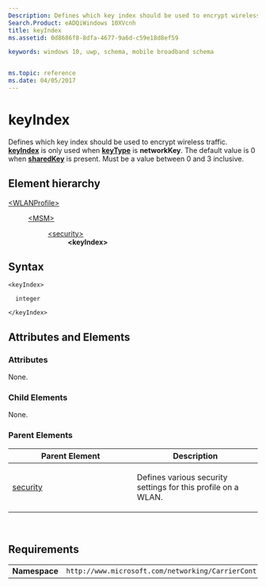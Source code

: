 ```yaml
---
Description: Defines which key index should be used to encrypt wireless traffic. 
Search.Product: eADQiWindows 10XVcnh
title: keyIndex
ms.assetid: 0d8686f8-8dfa-4677-9a6d-c59e18d8ef59

keywords: windows 10, uwp, schema, mobile broadband schema


ms.topic: reference
ms.date: 04/05/2017
---
```


# keyIndex


Defines which key index should be used to encrypt wireless traffic. [**keyIndex**](element-keyindex.md) is only used when [**keyType**](element-keytype.md) is **networkKey**. The default value is 0 when [**sharedKey**](element-sharedkey.md) is present. Must be a value between 0 and 3 inclusive.

## Element hierarchy

<dl>
<dt><a href="element-wlanprofile.md">&lt;WLANProfile&gt;</a></dt>
<dd>
<dl>
<dt><a href="element-msm.md">&lt;MSM&gt;</a></dt>
<dd>
<dl>
<dt><a href="element-security.md">&lt;security&gt;</a></dt>
<dd><b>&lt;keyIndex&gt;</b></dd>
</dl>
</dd>
</dl>
</dd>
</dl>

## Syntax

``` syntax
<keyIndex>

  integer

</keyIndex>
```

## Attributes and Elements


### Attributes

None.

### Child Elements

None.

### Parent Elements

<table>
<colgroup>
<col width="50%" />
<col width="50%" />
</colgroup>
<thead>
<tr class="header">
<th>Parent Element</th>
<th>Description</th>
</tr>
</thead>
<tbody>
<tr class="odd">
<td><a href="element-security.md">security</a> </td>
<td><p>Defines various security settings for this profile on a WLAN.</p></td>
</tr>
</tbody>
</table>

 

## Requirements

|          |         |
|----------|--------------|
| **Namespace** | `http://www.microsoft.com/networking/CarrierControl/WLAN/v1` |

 

 



